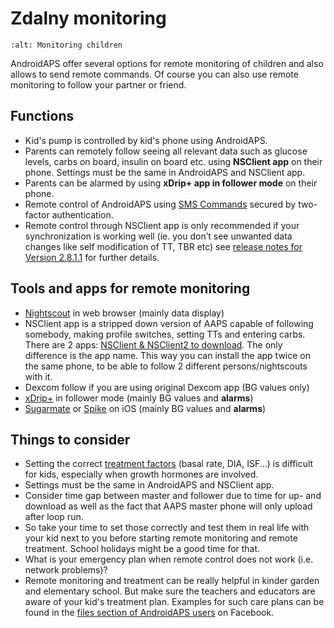 # Zdalny monitoring

```{image} ../images/KidsMonitoring.png
:alt: Monitoring children
```

AndroidAPS offer several options for remote monitoring of children and also allows to send remote commands. Of course you can also use remote monitoring to follow your partner or friend.

## Functions

- Kid's pump is controlled by kid's phone using AndroidAPS.
- Parents can remotely follow seeing all relevant data such as glucose levels, carbs on board, insulin on board etc. using **NSClient app** on their phone. Settings must be the same in AndroidAPS and NSClient app.
- Parents can be alarmed by using **xDrip+ app in follower mode** on their phone.
- Remote control of AndroidAPS using [SMS Commands](../Children/SMS-Commands.md) secured by two-factor authentication.
- Remote control through NSClient app is only recommended if your synchronization is working well (ie. you don’t see unwanted data changes like self modification of TT, TBR etc) see [release notes for Version 2.8.1.1](Releasenotes-important-hints-2-8-1-1) for further details.

## Tools and apps for remote monitoring

- [Nightscout](https://nightscout.github.io/) in web browser (mainly data display)
- NSClient app is a stripped down version of AAPS capable of following somebody, making profile switches, setting TTs and entering carbs. There are 2 apps:  [NSClient & NSClient2 to download](https://github.com/nightscout/AndroidAPS/releases/). The only difference is the app name. This way you can install the app twice on the same phone, to be able to follow 2 different persons/nightscouts with it.
- Dexcom follow if you are using original Dexcom app (BG values only)
- [xDrip+](../Configuration/xdrip.md) in follower mode (mainly BG values and **alarms**)
- [Sugarmate](https://sugarmate.io/) or [Spike](https://spike-app.com/) on iOS (mainly BG values and **alarms**)

## Things to consider

- Setting the correct [treatment factors](FAQ-how-to-begin) (basal rate, DIA, ISF...) is difficult for kids, especially when growth hormones are involved.
- Settings must be the same in AndroidAPS and NSClient app.
- Consider time gap between master and follower due to time for up- and download as well as the fact that AAPS master phone will only upload after loop run.
- So take your time to set those correctly and test them in real life with your kid next to you before starting remote monitoring and remote treatment. School holidays might be a good time for that.
- What is your emergency plan when remote control does not work (i.e. network problems)?
- Remote monitoring and treatment can be really helpful in kinder garden and elementary school. But make sure the teachers and educators are aware of your kid's treatment plan. Examples for such care plans can be found in the [files section of AndroidAPS users](https://www.facebook.com/groups/AndroidAPSUsers/files/) on Facebook.
